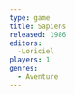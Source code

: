 ```yaml
---
type: game
title: Sapiens
released: 1986
editors: 
  -Loriciel
players: 1
genres:
  - Aventure
---
```

